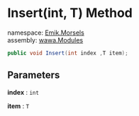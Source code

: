 # Insert\(int, T\) Method

namespace: [Emik\.Morsels](../../Emik.Morsels.md)<br />
assembly: [wawa\.Modules](../../../wawa.Modules.md)



```csharp
public void Insert(int index ,T item);
```

## Parameters

__index__ : `int`



__item__ : `T`



